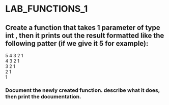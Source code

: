 # LAB_FUNCTIONS_1


## Create a function that takes 1 parameter of type int , then it prints out the result formatted like the following patter (if we give it 5 for example):

5 4 3 2 1   
4 3 2 1   
3 2 1   
2 1   
1   

### Document the newly created function. describe what it does, then print the documentation. 